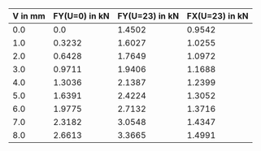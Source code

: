 | V in mm | FY(U=0) in kN | FY(U=23) in kN | FX(U=23) in kN |
|---------|---------------|----------------|----------------|
|   0.0   |      0.0      |     1.4502     |     0.9542     |
|   1.0   |    0.3232     |     1.6027     |     1.0255     |
|   2.0   |    0.6428     |     1.7649     |     1.0972     |
|   3.0   |    0.9711     |     1.9406     |     1.1688     |
|   4.0   |    1.3036     |     2.1387     |     1.2399     |
|   5.0   |    1.6391     |     2.4224     |     1.3052     |
|   6.0   |    1.9775     |     2.7132     |     1.3716     |
|   7.0   |    2.3182     |     3.0548     |     1.4347     |
|   8.0   |    2.6613     |     3.3665     |     1.4991     |